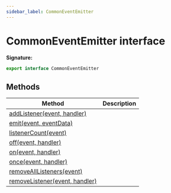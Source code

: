 ```yaml
---
sidebar_label: CommonEventEmitter
---
```


# CommonEventEmitter interface

**Signature:**

```typescript
export interface CommonEventEmitter
```

## Methods

| Method                                                                             | Description |
| ---------------------------------------------------------------------------------- | ----------- |
| [addListener(event, handler)](./puppeteer.commoneventemitter.addlistener.md)       |             |
| [emit(event, eventData)](./puppeteer.commoneventemitter.emit.md)                   |             |
| [listenerCount(event)](./puppeteer.commoneventemitter.listenercount.md)            |             |
| [off(event, handler)](./puppeteer.commoneventemitter.off.md)                       |             |
| [on(event, handler)](./puppeteer.commoneventemitter.on.md)                         |             |
| [once(event, handler)](./puppeteer.commoneventemitter.once.md)                     |             |
| [removeAllListeners(event)](./puppeteer.commoneventemitter.removealllisteners.md)  |             |
| [removeListener(event, handler)](./puppeteer.commoneventemitter.removelistener.md) |             |

